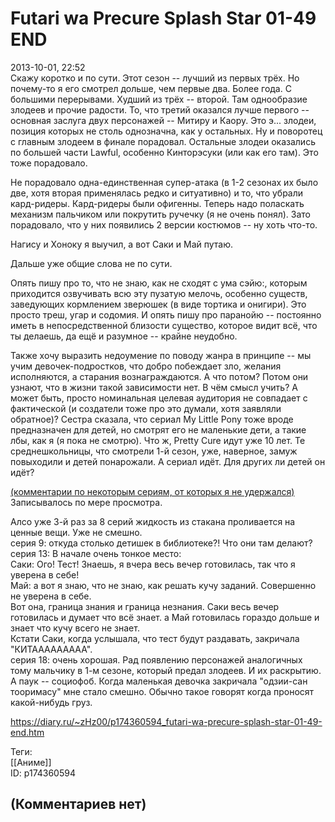 Futari wa Precure Splash Star 01-49 END
=======================================

  
2013-10-01, 22:52  
 Скажу коротко и по сути. Этот сезон -- лучший из первых трёх. Но почему-то я его смотрел дольше, чем первые два. Более года. С большими перерывами. Худший из трёх -- второй. Там однообразие злодеев и прочие радости. То, что третий оказался лучше первого -- основная заслуга двух персонажей -- Митиру и Каору. Это э... злодеи, позиция которых не столь однозначна, как у остальных. Ну и поворотец с главным злодеем в финале порадовал. Остальные злодеи оказались по большей части Lawful, особенно Кинторэсуки (или как его там). Это тоже порадовало.   
   
 Не порадовало одна-единственная супер-атака (в 1-2 сезонах их было две, хотя вторая применялась редко и ситуативно) и то, что убрали кард-ридеры. Кард-ридеры были офигенны. Теперь надо поласкать механизм пальчиком или покрутить ручечку (я не очень понял). Зато порадовало, что у них появились 2 версии костюмов -- ну хоть что-то.   
   
 Нагису и Хоноку я выучил, а вот Саки и Май путаю.   
   
 Дальше уже общие слова не по сути.   
   
 Опять пишу про то, что не знаю, как не сходят с ума сэйю:, которым приходится озвучивать всю эту пузатую мелочь, особенно существ, заведующих кормлением зверюшек (в виде тортика и онигири). Это просто треш, угар и содомия. И опять пишу про паранойю -- постоянно иметь в непосредственной близости существо, которое видит всё, что ты делаешь, да ещё и разумное -- крайне неудобно.   
   
 Также хочу выразить недоумение по поводу жанра в принципе -- мы учим девочек-подростков, что добро побеждает зло, желания исполняются, а старания вознаграждаются. А что потом? Потом они узнают, что в жизни такой зависимости нет. В чём смысл учить? А может быть, просто номинальная целевая аудитория не совпадает с фактической (и создатели тоже про это думали, хотя заявляли обратное)? Сестра сказала, что сериал My Little Pony тоже вроде предназначен для детей, но смотрят его не маленькие дети, а такие лбы, как я (я пока не смотрю). Что ж, Pretty Cure идут уже 10 лет. Те среднешкольницы, что смотрели 1-й сезон, уже, наверное, замуж повыходили и детей понарожали. А сериал идёт. Для других ли детей он идёт?   
   
  [(комментарии по некоторым сериям, от которых я не удержался)](https://zHz00.diary.ru/p174360594.htm?index=1#linkmore174360594m1)      
 Записывалось по мере просмотра.   
   
 Алсо уже 3-й раз за 8 серий жидкость из стакана проливается на ценные вещи. Уже не смешно.   
 серия 9: откуда столько детишек в библиотеке?! Что они там делают?   
 серия 13: В начале очень тонкое место:   
 Саки: Ого! Тест! Знаешь, я вчера весь вечер готовилась, так что я уверена в себе!   
 Май: а вот я знаю, что не знаю, как решать кучу заданий. Совершенно не уверена в себе.   
 Вот она, граница знания и граница незнания. Саки весь вечер готовилась и думает что всё знает. а Май готовилась гораздо дольше и знает что кучу всего не знает.   
 Кстати Саки, когда услышала, что тест будут раздавать, закричала "КИТААААААААА".   
 серия 18: очень хорошая. Рад появлению персонажей аналогичных тому мальчику в 1-м сезоне, который предал злодеев. И их раскрытию. А паук -- социофоб. Когда маленькая девочка закричала "одзии-сан тооримасу" мне стало смешно. Обычно такое говорят когда проносят какой-нибудь груз.     
  
<https://diary.ru/~zHz00/p174360594_futari-wa-precure-splash-star-01-49-end.htm>  
  
Теги:  
[[Аниме]]  
ID: p174360594  


(Комментариев нет)
------------------